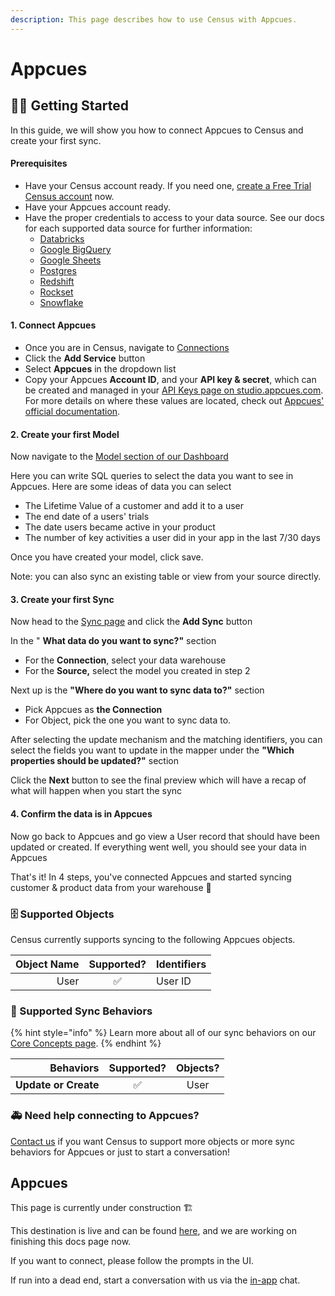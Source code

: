 ```yaml
---
description: This page describes how to use Census with Appcues.
---
```


# Appcues

## 🏃‍♀️ Getting Started

‌In this guide, we will show you how to connect Appcues to Census and create your first sync.

#### Prerequisites

* Have your Census account ready. If you need one, [create a Free Trial Census account](https://app.getcensus.com) now.
* Have your Appcues account ready.
* Have the proper credentials to access to your data source. See our docs for each supported data source for further information:
  * [Databricks](https://docs.getcensus.com/sources/databricks)
  * [Google BigQuery](https://docs.getcensus.com/sources/google-bigquery)
  * [Google Sheets](https://docs.getcensus.com/sources/google-sheets)
  * [Postgres](https://docs.getcensus.com/sources/postgres)
  * [Redshift](https://docs.getcensus.com/sources/redshift)
  * [Rockset](https://docs.getcensus.com/sources/rockset)
  * [Snowflake](https://docs.getcensus.com/sources/snowflake)

#### 1. Connect Appcues

* Once you are in Census, navigate to [Connections](https://app.getcensus.com/connections)
* Click the **Add Service** button
* Select **Appcues** in the dropdown list
* Copy your Appcues **Account ID**, and your **API key & secret**, which can be created and managed in your [API Keys page on studio.appcues.com](https://studio.appcues.com/settings/keys). For more details on where these values are located, check out [Appcues' official documentation](https://docs.appcues.com/article/745-appcues-public-api).

#### 2. Create your first Model

Now navigate to the [Model section of our Dashboard](https://app.getcensus.com/models)

Here you can write SQL queries to select the data you want to see in Appcues. Here are some ideas of data you can select

* The Lifetime Value of a customer and add it to a user
* The end date of a users' trials
* The date users became active in your product
* The number of key activities a user did in your app in the last 7/30 days

Once you have created your model, click save.

Note: you can also sync an existing table or view from your source directly.

#### 3. Create your first Sync

Now head to the [Sync page](https://app.getcensus.com/syncs) and click the **Add Sync** button

In the " **What data do you want to sync?"** section

* For the **Connection**, select your data warehouse
* For the **Source,** select the model you created in step 2

Next up is the **"Where do you want to sync data to?"** section

* Pick Appcues as **the Connection**
* For Object, pick the one you want to sync data to.

After selecting the update mechanism and the matching identifiers, you can select the fields you want to update in the mapper under the **"Which properties should be updated?"** section

Click the **Next** button to see the final preview which will have a recap of what will happen when you start the sync

#### 4. Confirm the data is in Appcues

Now go back to Appcues and go view a User record that should have been updated or created. If everything went well, you should see your data in Appcues

That's it! In 4 steps, you've connected Appcues and started syncing customer & product data from your warehouse 🎉

### 🗄 Supported Objects

Census currently supports syncing to the following Appcues objects.

| **Object Name** | **Supported?** | Identifiers |
| --------------: | :------------: | ----------- |
|            User |        ✅       | User ID     |

### 🔄 Supported Sync Behaviors

{% hint style="info" %}
Learn more about all of our sync behaviors on our [Core Concepts page](../basics/core-concept/#the-different-sync-behaviors).
{% endhint %}

|        **Behaviors** | **Supported?** | **Objects?** |
| -------------------: | :------------: | :----------: |
| **Update or Create** |        ✅       |     User     |

### 🚑 Need help connecting to Appcues?

[Contact us](mailto:support@getcensus.com) if you want Census to support more objects or more sync behaviors for Appcues or just to start a conversation!

## Appcues

This page is currently under construction ​🏗​

This destination is live and can be found [here](https://app.getcensus.com/connections), and we are working on finishing this docs page now.

If you want to connect, please follow the prompts in the UI.

If run into a dead end, start a conversation with us via the [in-app](https://app.getcensus.com) chat.
